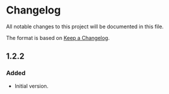 # Changelog

All notable changes to this project will be documented in this file.

The format is based on [Keep a Changelog](https://keepachangelog.com/en/1.1.0/).

## 1.2.2

### Added

- Initial version.
